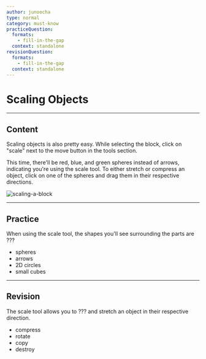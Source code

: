 ```yaml
---
author: junoocha
type: normal
category: must-know
practiceQuestion:
  formats:
    - fill-in-the-gap
  context: standalone
revisionQuestion:
  formats:
    - fill-in-the-gap
  context: standalone
---
```


# Scaling Objects

---

## Content
Scaling objects is also pretty easy. While selecting the block, click on "scale" next to the move button in the tools section. 

This time, there'll be red, blue, and green spheres instead of arrows, indicating you're using the scale tool. To either stretch or compress an object, click on one of the spheres and drag them in their respective directions.

![scaling-a-block](https://img.enkipro.com/2f2fc02cde0974f5adfb0d5fc4d6bc21.png)

---

## Practice

When using the scale tool, the shapes you'll see surrounding the parts are ???

- spheres
- arrows
- 2D circles
- small cubes

---

## Revision

The scale tool allows you to ??? and stretch an object in their respective direction.

- compress
- rotate
- copy
- destroy